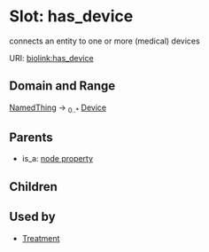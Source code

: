 
# Slot: has_device


connects an entity to one or more (medical) devices

URI: [biolink:has_device](https://w3id.org/biolink/vocab/has_device)


## Domain and Range

[NamedThing](NamedThing.md) &#8594;  <sub>0..*</sub> [Device](Device.md)

## Parents

 *  is_a: [node property](node_property.md)

## Children


## Used by

 * [Treatment](Treatment.md)
